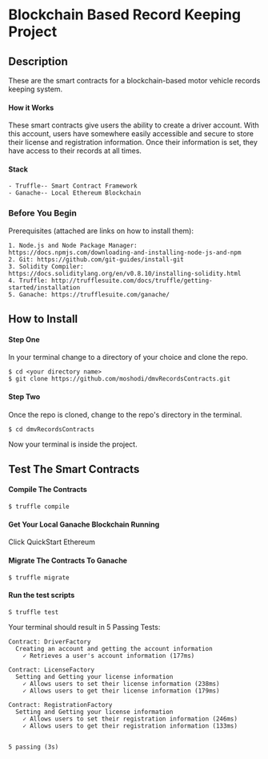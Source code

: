 # Blockchain Based Record Keeping Project

## Description
These are the smart contracts for a blockchain-based motor vehicle records keeping system.

#### How it Works
These smart contracts give users the ability to create a driver account. With this account, users have somewhere easily accessible and secure to store their license and registration information. Once their information is set, they have access to their records at all times.  


#### Stack 

	- Truffle-- Smart Contract Framework
	- Ganache-- Local Ethereum Blockchain
	
### Before You Begin

Prerequisites (attached are links on how to install them):

	1. Node.js and Node Package Manager: https://docs.npmjs.com/downloading-and-installing-node-js-and-npm
	2. Git: https://github.com/git-guides/install-git
	3. Solidity Compiler: https://docs.soliditylang.org/en/v0.8.10/installing-solidity.html
	4. Truffle: http://trufflesuite.com/docs/truffle/getting-started/installation
	5. Ganache: https://trufflesuite.com/ganache/

## How to Install

#### Step One

In your terminal change to a directory of your choice and clone the repo.

	$ cd <your directory name>
	$ git clone https://github.com/moshodi/dmvRecordsContracts.git
	
#### Step Two 

Once the repo is cloned, change to the repo's directory in the terminal.

	$ cd dmvRecordsContracts
	
Now your terminal is inside the project.

## Test The Smart Contracts

#### Compile The Contracts

	$ truffle compile

#### Get Your Local Ganache Blockchain Running 

Click QuickStart Ethereum

#### Migrate The Contracts To Ganache

	$ truffle migrate

#### Run the test scripts

	S truffle test

		
Your terminal should result in 5 Passing Tests:


    Contract: DriverFactory
      Creating an account and getting the account information
        ✓ Retrieves a user's account information (177ms)

    Contract: LicenseFactory
      Setting and Getting your license information
        ✓ Allows users to set their license information (238ms)
        ✓ Allows users to get their license information (179ms)

    Contract: RegistrationFactory
      Setting and Getting your license information
        ✓ Allows users to set their registration information (246ms)
        ✓ Allows users to get their registration information (133ms)


    5 passing (3s)
